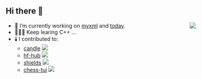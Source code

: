 ## Hi there 👋

<a href="#">
  <img align="right" src="https://github-readme-stats.vercel.app/api?username=Adamska1008&show_icons=true&theme=social" />
</a>

- 🔭 I’m currently working on [myxml](https://github.com/Adamska1008/myxml) and [today](https://github.com/Adamska1008/today).
- 👨🏻‍💻 Keep learing C++ ...
- 🕯️ I contributed to: 
  - [candle](https://github.com/huggingface/candle) ![](https://img.shields.io/github/stars/huggingface/candle?style=social)
  - [hf-hub](https://github.com/huggingface/hf-hub) ![](https://img.shields.io/github/stars/huggingface/hf-hub?style=social)
  - [shields](https://github.com/badges/shields) ![](https://img.shields.io/github/stars/badges/shields?style=social)
  - [chess-tui](https://github.com/thomas-mauran/chess-tui) ![](https://img.shields.io/github/stars/thomas-mauran/chess-tui?style=social)

<!--
**Adamska1008/Adamska1008** is a ✨ _special_ ✨ repository because its `README.md` (this file) appears on your GitHub profile.

Here are some ideas to get you started:

- 🔭 I’m currently working on ...
- 🌱 I’m currently learning ...
- 👯 I’m looking to collaborate on ...
- 🤔 I’m looking for help with ...
- 💬 Ask me about ...
- 📫 How to reach me: ...
- 😄 Pronouns: ...
- ⚡ Fun fact: ...
-->
